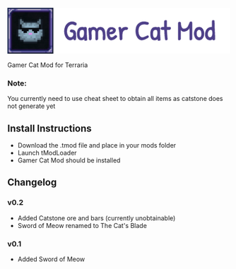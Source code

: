 ![](https://github.com/endercat126/gamer-cat-mod/blob/main/icon_text.png?raw=true)

Gamer Cat Mod for Terraria

### Note:
You currently need to use cheat sheet to obtain all items as catstone does not generate yet

## Install Instructions
- Download the .tmod file and place in your mods folder
- Launch tModLoader
- Gamer Cat Mod should be installed

## Changelog
### v0.2
- Added Catstone ore and bars (currently unobtainable)
- Sword of Meow renamed to The Cat's Blade

### v0.1
- Added Sword of Meow

